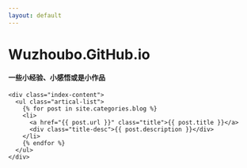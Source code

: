 ```yaml
---
layout: default
---
```


<body>
  <div class="index-wrapper">
    <div class="aside" id="aside">
      <div class="info-card">
        <h1>Wuzhoubo.GitHub.io</h1>
        <h4>一些小经验、小感悟或是小作品</h4>
      </div>
	  <div id="backgroundCanvas">
		<canvas id="canv" width="400" height="633"></canvas>
      </div>
    </div>

    <div class="index-content">
      <ul class="artical-list">
        {% for post in site.categories.blog %}
        <li>
          <a href="{{ post.url }}" class="title">{{ post.title }}</a>
          <div class="title-desc">{{ post.description }}</div>
        </li>
        {% endfor %}
      </ul>
    </div>
  </div>
  <script src="js/canvas.js"></script>
</body>
